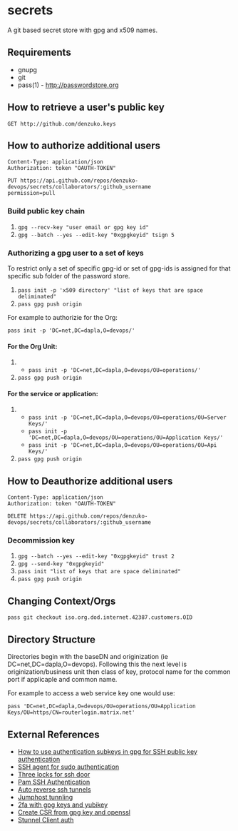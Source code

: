 # secrets

A git based secret store with gpg and x509 names.

## Requirements
   - gnupg
   - git
   - pass(1) - http://passwordstore.org

## How to retrieve a user's public key
```
GET http://github.com/denzuko.keys
```

## How to authorize additional users
```
Content-Type: application/json
Authorization: token "OAUTH-TOKEN"

PUT https://api.github.com/repos/denzuko-devops/secrets/collaborators/:github_username
permission=pull
```

### Build public key chain

1. `gpg --recv-key "user email or gpg key id"`
2. `gpg --batch --yes --edit-key "0xgpgkeyid" tsign 5`

### Authorizing a gpg user to a set of keys

To restrict only a set of specific gpg-id or set of gpg-ids is assigned for that specific sub folder of the password store.

1. `pass init -p 'x509 directory' "list of keys that are space deliminated"`
2. `pass gpg push origin`

For example to authorizie for the Org:

`pass init -p 'DC=net,DC=dapla,O=devops/'`

#### For the Org Unit:

1. * `pass init -p 'DC=net,DC=dapla,O=devops/OU=operations/'`
2. `pass gpg push origin`


#### For the service or application:

1. * `pass init -p 'DC=net,DC=dapla,O=devops/OU=operations/OU=Server Keys/'`
   * `pass init -p 'DC=net,DC=dapla,O=devops/OU=operations/OU=Application Keys/'`
   * `pass init -p 'DC=net,DC=dapla,O=devops/OU=operations/OU=Api Keys/'`
2. `pass gpg push origin`

## How to Deauthorize additional users

```
Content-Type: application/json
Authorization: token "OAUTH-TOKEN"

DELETE https://api.github.com/repos/denzuko-devops/secrets/collaborators/:github_username
```

### Decommission key
1. `gpg --batch --yes --edit-key "0xgpgkeyid" trust 2`
2. `gpg --send-key "0xgpgkeyid"`
3. `pass init "list of keys that are space deliminated"`
4. `pass gpg push origin`

## Changing Context/Orgs
`pass git checkout iso.org.dod.internet.42387.customers.OID`

## Directory Structure

Directories begin with the baseDN and originization (ie DC=net,DC=dapla,O=devops). Following this the next level is originization/business unit then class of key, protocol name for the common port if applicaple and common name.

For example to access a web service key one would use:

```
pass 'DC=net,DC=dapla,O=devops/OU=operations/OU=Application Keys/OU=https/CN=routerlogin.matrix.net'
```

## External References

- [How to use authentication subkeys in gpg for SSH public key authentication](https://gist.github.com/andrewlkho/7373190)
- [SSH agent for sudo authentication](http://evans.io/legacy/posts/ssh-agent-for-sudo-authentication/)
- [Three locks for ssh door](https://www.ibm.com/developerworks/aix/library/au-sshlocks/)
- [Pam SSH Authentication](https://wiki.archlinux.org/index.php/SSH_keys#pam_ssh)
- [Auto reverse ssh tunnels](https://hobo.house/2016/06/20/fun-and-profit-with-reverse-ssh-tunnels-and-autossh/)
- [Jumphost tunnling](https://samsaffron.com/archive/2008/07/02/SSH+Jumphosts+tunneling+and+other+curiosities+)
- [2fa with gpg keys and yubikey](https://karlgrz.com/2fa-gpg-ssh-keys-with-pass-and-yubikey-neo/)
- [Create CSR from gpg key and openssl](http://wiki.cacert.org/ConvertingPgpKeyToCertificate)
- [Stunnel Client auth](http://wiki.cacert.org/StunnelConfiguration)
